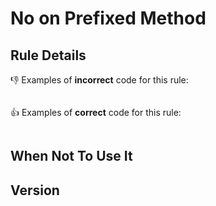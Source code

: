 # No on Prefixed Method

## Rule Details

👎 Examples of **incorrect** code for this rule:

```js
```

👍 Examples of **correct** code for this rule:

```js
```

## When Not To Use It

## Version
